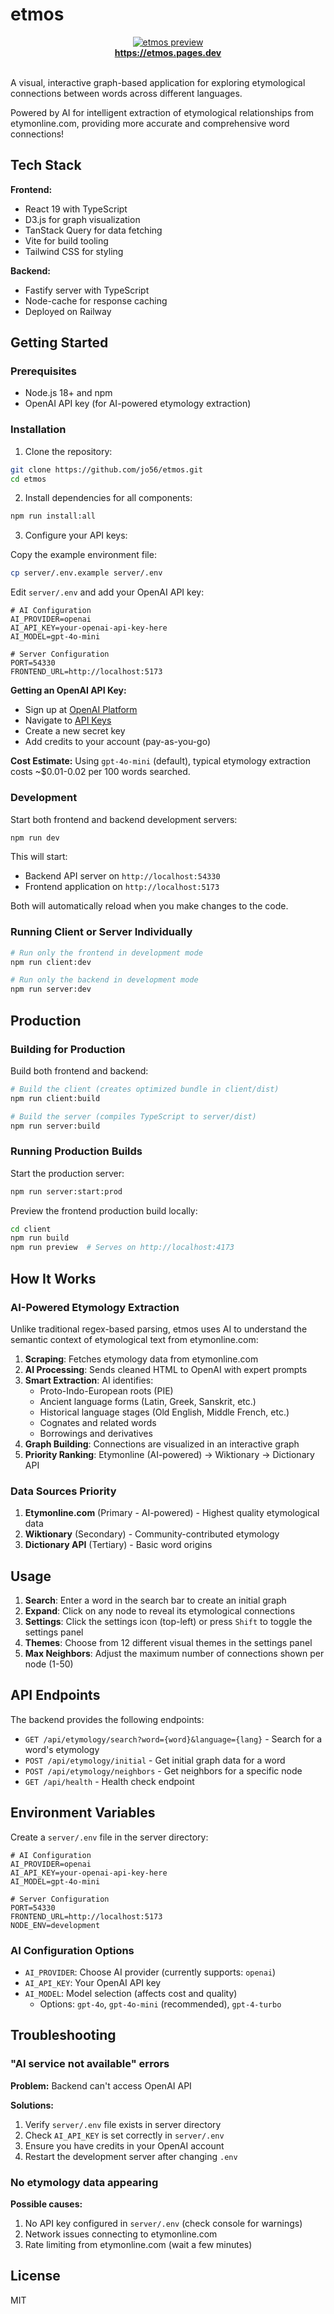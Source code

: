 # etmos

  <div align="center">
      <a href="https://etmos.pages.dev" target="_blank">
          <img src="assets/etmos-preview-2.png" alt="etmos preview">
      </a>
      <br>
      <a href="https://etmos.pages.dev" target="_blank">
          <b>https://etmos.pages.dev</b>
      </a>
     </div>
    <br>
    
A visual, interactive graph-based application for exploring etymological connections between words across different languages.

Powered by AI for intelligent extraction of etymological relationships from etymonline.com, providing more accurate and comprehensive word connections! 
 


## Tech Stack

**Frontend:**
- React 19 with TypeScript
- D3.js for graph visualization
- TanStack Query for data fetching
- Vite for build tooling
- Tailwind CSS for styling

**Backend:**
- Fastify server with TypeScript
- Node-cache for response caching
- Deployed on Railway

## Getting Started

### Prerequisites

- Node.js 18+ and npm
- OpenAI API key (for AI-powered etymology extraction)

### Installation

1. Clone the repository:
```bash
git clone https://github.com/jo56/etmos.git
cd etmos
```

2. Install dependencies for all components:
```bash
npm run install:all
```

3. Configure your API keys:

Copy the example environment file:
```bash
cp server/.env.example server/.env
```

Edit `server/.env` and add your OpenAI API key:
```env
# AI Configuration
AI_PROVIDER=openai
AI_API_KEY=your-openai-api-key-here
AI_MODEL=gpt-4o-mini

# Server Configuration
PORT=54330
FRONTEND_URL=http://localhost:5173
```

**Getting an OpenAI API Key:**
- Sign up at [OpenAI Platform](https://platform.openai.com/)
- Navigate to [API Keys](https://platform.openai.com/api-keys)
- Create a new secret key
- Add credits to your account (pay-as-you-go)

**Cost Estimate:** Using `gpt-4o-mini` (default), typical etymology extraction costs ~$0.01-0.02 per 100 words searched.

### Development

Start both frontend and backend development servers:
```bash
npm run dev
```

This will start:
- Backend API server on `http://localhost:54330`
- Frontend application on `http://localhost:5173`

Both will automatically reload when you make changes to the code.

### Running Client or Server Individually

```bash
# Run only the frontend in development mode
npm run client:dev

# Run only the backend in development mode
npm run server:dev
```

## Production

### Building for Production

Build both frontend and backend:
```bash
# Build the client (creates optimized bundle in client/dist)
npm run client:build

# Build the server (compiles TypeScript to server/dist)
npm run server:build
```

### Running Production Builds

Start the production server:
```bash
npm run server:start:prod
```

Preview the frontend production build locally:
```bash
cd client
npm run build
npm run preview  # Serves on http://localhost:4173
```

## How It Works

### AI-Powered Etymology Extraction

Unlike traditional regex-based parsing, etmos uses AI to understand the semantic context of etymological text from etymonline.com:

1. **Scraping**: Fetches etymology data from etymonline.com
2. **AI Processing**: Sends cleaned HTML to OpenAI with expert prompts
3. **Smart Extraction**: AI identifies:
   - Proto-Indo-European roots (PIE)
   - Ancient language forms (Latin, Greek, Sanskrit, etc.)
   - Historical language stages (Old English, Middle French, etc.)
   - Cognates and related words
   - Borrowings and derivatives
4. **Graph Building**: Connections are visualized in an interactive graph
5. **Priority Ranking**: Etymonline (AI-powered) → Wiktionary → Dictionary API

### Data Sources Priority

1. **Etymonline.com** (Primary - AI-powered) - Highest quality etymological data
2. **Wiktionary** (Secondary) - Community-contributed etymology
3. **Dictionary API** (Tertiary) - Basic word origins

## Usage

1. **Search**: Enter a word in the search bar to create an initial graph
2. **Expand**: Click on any node to reveal its etymological connections
3. **Settings**: Click the settings icon (top-left) or press `Shift` to toggle the settings panel
4. **Themes**: Choose from 12 different visual themes in the settings panel
5. **Max Neighbors**: Adjust the maximum number of connections shown per node (1-50)

## API Endpoints

The backend provides the following endpoints:

- `GET /api/etymology/search?word={word}&language={lang}` - Search for a word's etymology
- `POST /api/etymology/initial` - Get initial graph data for a word
- `POST /api/etymology/neighbors` - Get neighbors for a specific node
- `GET /api/health` - Health check endpoint

## Environment Variables

Create a `server/.env` file in the server directory:

```env
# AI Configuration
AI_PROVIDER=openai
AI_API_KEY=your-openai-api-key-here
AI_MODEL=gpt-4o-mini

# Server Configuration
PORT=54330
FRONTEND_URL=http://localhost:5173
NODE_ENV=development
```

### AI Configuration Options

- `AI_PROVIDER`: Choose AI provider (currently supports: `openai`)
- `AI_API_KEY`: Your OpenAI API key
- `AI_MODEL`: Model selection (affects cost and quality)
  - Options: `gpt-4o`, `gpt-4o-mini` (recommended), `gpt-4-turbo`

## Troubleshooting

### "AI service not available" errors

**Problem:** Backend can't access OpenAI API

**Solutions:**
1. Verify `server/.env` file exists in server directory
2. Check `AI_API_KEY` is set correctly in `server/.env`
3. Ensure you have credits in your OpenAI account
4. Restart the development server after changing `.env`

### No etymology data appearing

**Possible causes:**
1. No API key configured in `server/.env` (check console for warnings)
2. Network issues connecting to etymonline.com
3. Rate limiting from etymonline.com (wait a few minutes)

## License

MIT

